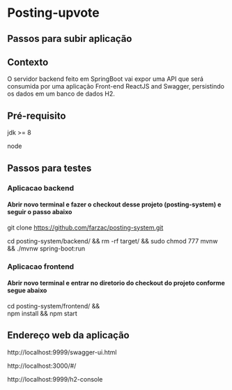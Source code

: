 #                                                          Posting-upvote
                                                          

## Passos para subir aplicação
               
                                   
## Contexto
O servidor backend feito em SpringBoot vai expor uma API que será consumida por uma aplicação Front-end ReactJS and Swagger, persistindo os dados em um banco de dados H2.


## Pré-requisito

jdk >= 8 

node


## Passos para testes

### Aplicacao backend

#### Abrir novo terminal e fazer o checkout desse projeto (posting-system) e seguir o passo abaixo

git clone https://github.com/farzac/posting-system.git


cd posting-system/backend/  &&
rm -rf target/  &&
sudo chmod 777 mvnw  &&
./mvnw spring-boot:run






### Aplicacao frontend


#### Abrir novo terminal e entrar no diretorio do checkout do projeto conforme segue abaixo

cd posting-system/frontend/   &&   
npm install  &&
npm start






## Endereço web da aplicação

http://localhost:9999/swagger-ui.html


http://localhost:3000/#/


http://localhost:9999/h2-console


